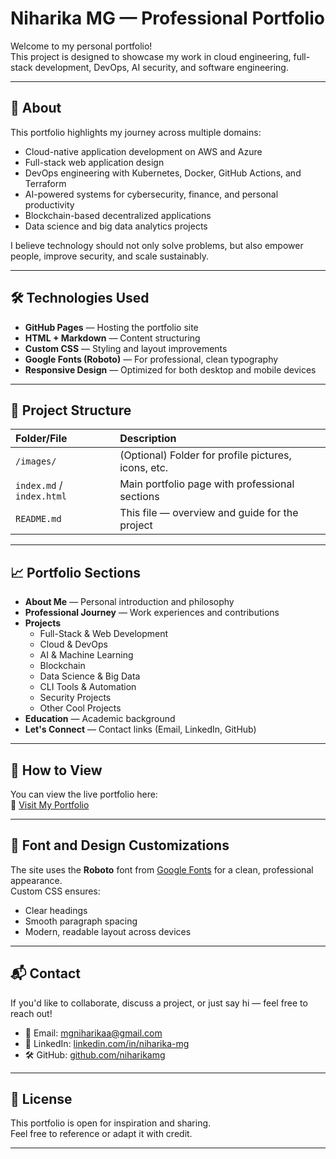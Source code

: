
# Niharika MG — Professional Portfolio

Welcome to my personal portfolio!  
This project is designed to showcase my work in cloud engineering, full-stack development, DevOps, AI security, and software engineering.

---

## 🌟 About

This portfolio highlights my journey across multiple domains:
- Cloud-native application development on AWS and Azure
- Full-stack web application design
- DevOps engineering with Kubernetes, Docker, GitHub Actions, and Terraform
- AI-powered systems for cybersecurity, finance, and personal productivity
- Blockchain-based decentralized applications
- Data science and big data analytics projects

I believe technology should not only solve problems, but also empower people, improve security, and scale sustainably.

---

## 🛠️ Technologies Used

- **GitHub Pages** — Hosting the portfolio site
- **HTML + Markdown** — Content structuring
- **Custom CSS** — Styling and layout improvements
- **Google Fonts (Roboto)** — For professional, clean typography
- **Responsive Design** — Optimized for both desktop and mobile devices

---

## 📂 Project Structure

| Folder/File | Description |
|:------------|:------------|
| `/images/` | (Optional) Folder for profile pictures, icons, etc. |
| `index.md` / `index.html` | Main portfolio page with professional sections |
| `README.md` | This file — overview and guide for the project |

---

## 📈 Portfolio Sections

- **About Me** — Personal introduction and philosophy
- **Professional Journey** — Work experiences and contributions
- **Projects**
  - Full-Stack & Web Development
  - Cloud & DevOps
  - AI & Machine Learning
  - Blockchain
  - Data Science & Big Data
  - CLI Tools & Automation
  - Security Projects
  - Other Cool Projects
- **Education** — Academic background
- **Let's Connect** — Contact links (Email, LinkedIn, GitHub)

---

## 🚀 How to View

You can view the live portfolio here:  
🔗 [Visit My Portfolio](https://niharikamg.github.io/portfolio/)

---

## 🎨 Font and Design Customizations

The site uses the **Roboto** font from [Google Fonts](https://fonts.google.com/specimen/Roboto) for a clean, professional appearance.  
Custom CSS ensures:
- Clear headings
- Smooth paragraph spacing
- Modern, readable layout across devices

---

## 📬 Contact

If you'd like to collaborate, discuss a project, or just say hi — feel free to reach out!

- 📧 Email: [mgniharikaa@gmail.com](mailto:mgniharikaa@gmail.com)
- 💼 LinkedIn: [linkedin.com/in/niharika-mg](https://www.linkedin.com/in/niharika-mg)
- 🛠 GitHub: [github.com/niharikamg](https://github.com/niharikamg)

---

## 📜 License

This portfolio is open for inspiration and sharing.  
Feel free to reference or adapt it with credit.

---
